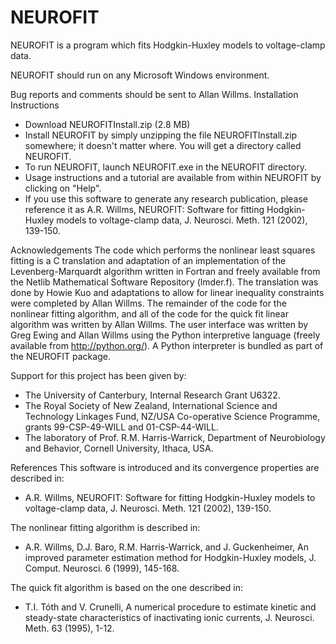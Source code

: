 # NEUROFIT
NEUROFIT is a program which fits Hodgkin-Huxley models to voltage-clamp data.

NEUROFIT should run on any Microsoft Windows environment.

Bug reports and comments should be sent to Allan Willms.
Installation Instructions
<ul>
  <li>  Download NEUROFITInstall.zip (2.8 MB)
 <li>   Install NEUROFIT by simply unzipping the file NEUROFITInstall.zip somewhere; it doesn't matter where. You will get a directory called NEUROFIT.
 <li>   To run NEUROFIT, launch NEUROFIT.exe in the NEUROFIT directory.
 <li>   Usage instructions and a tutorial are available from within NEUROFIT by clicking on "Help".
  <li>  If you use this software to generate any research publication, please reference it as
    A.R. Willms, NEUROFIT: Software for fitting Hodgkin-Huxley models to voltage-clamp data, J. Neurosci. Meth. 121 (2002), 139-150. 
      </ul>

Acknowledgements
The code which performs the nonlinear least squares fitting is a C translation and adaptation of an implementation of the Levenberg-Marquardt algorithm written in Fortran and freely available from the Netlib Mathematical Software Repository (lmder.f). The translation was done by Howie Kuo and adaptations to allow for linear inequality constraints were completed by Allan Willms. The remainder of the code for the nonlinear fitting algorithm, and all of the code for the quick fit linear algorithm was written by Allan Willms. The user interface was written by Greg Ewing and Allan Willms using the Python interpretive language (freely available from http://python.org/). A Python interpreter is bundled as part of the NEUROFIT package.

Support for this project has been given by:
<ul>
 <li>   The University of Canterbury, Internal Research Grant U6322.
 <li>  The Royal Society of New Zealand, International Science and Technology Linkages Fund, NZ/USA Co-operative Science Programme, grants 99-CSP-49-WILL and 01-CSP-44-WILL.
   <li> The laboratory of Prof. R.M. Harris-Warrick, Department of Neurobiology and Behavior, Cornell University, Ithaca, USA. 
</ul>

References
This software is introduced and its convergence properties are described in:
<ul>
<li>A.R. Willms, NEUROFIT: Software for fitting Hodgkin-Huxley models to voltage-clamp data, J. Neurosci. Meth. 121 (2002), 139-150.
    </ul>

The nonlinear fitting algorithm is described in:
<ul>
<li>A.R. Willms, D.J. Baro, R.M. Harris-Warrick, and J. Guckenheimer, An improved parameter estimation method for Hodgkin-Huxley models, J. Comput. Neurosci. 6 (1999), 145-168.
</ul>
The quick fit algorithm is based on the one described in:
<ul>
<li>T.I. Tóth and V. Crunelli, A numerical procedure to estimate kinetic and steady-state characteristics of inactivating ionic currents, J. Neurosci. Meth. 63 (1995), 1-12. 
    </ul>
